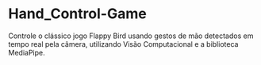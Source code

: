 # Hand_Control-Game
Controle o clássico jogo Flappy Bird usando gestos de mão detectados em tempo real pela câmera, utilizando Visão Computacional e a biblioteca MediaPipe.
